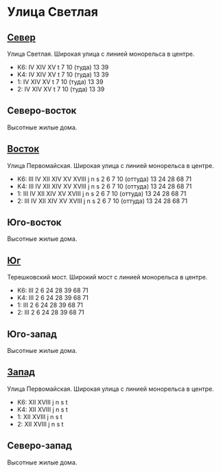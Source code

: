 # Улица Светлая

## [Север](./10390085.md)

Улица Светлая.
Широкая улица с линией монорельса в центре.

* K6:   IV  XIV XV
        t
        7   10 (туда)   13  39
* K4:   IV  XIV XV
        t
        7   10 (туда)   13  39
* 1:    IV  XIV XV
        t
        7   10 (туда)   13  39
* 2:    IV  XIV XV
        t
        7   10 (туда)   13  39

## Северо-восток

Высотные жилые дома.

## [Восток](./10400090.md)

Улица Первомайская.
Широкая улица с линией монорельса в центре.

* K6:   III IV  XII XIV XV  XVIII
        j   n   s
        2   6   7   10 (оттуда) 13  24  28  68  71
* K4:   III IV  XII XIV XV  XVIII
        j   n   s
        2   6   7   10 (оттуда) 13  24  28  68  71
* 1:    III IV  XII XIV XV  XVIII
        j   n   s
        2   6   7   10 (оттуда) 13  24  28  68  71
* 2:    III IV  XII XIV XV  XVIII
        j   n   s
        2   6   7   10 (оттуда) 13  24  28  68  71

## Юго-восток

Высотные жилые дома.

## [Юг](./390140.md)

Терешковский мост.
Широкий мост с линией монорельса в центре.

* K6:   III
        2   6   24  28  39  68  71
* K4:   III
        2   6   24  28  39  68  71
* 1:    III
        2   6   24  28  39  68  71
* 2:    III
        2   6   24  28  39  68  71

## Юго-запад

Высотные жилые дома.

## [Запад](./380090.md)

Улица Первомайская.
Широкая улица с линией монорельса в центре.

* K6:   XII XVIII
        j   n   s   t
* K4:   XII XVIII
        j   n   s   t
* 1:    XII XVIII
        j   n   s   t
* 2:    XII XVIII
        j   n   s   t

## Северо-запад

Высотные жилые дома.
